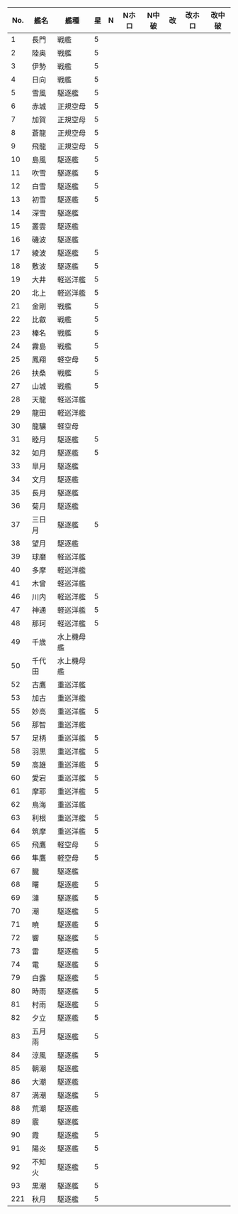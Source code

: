 |No.|艦名|艦種|星|N|Nホロ|N中破|改|改ホロ|改中破|
|---|---|---|---|---|---|---|---|---|---|
|1|長門|戦艦|5|||||||
|2|陸奥|戦艦|5|||||||
|3|伊勢|戦艦|5|||||||
|4|日向|戦艦|5|||||||
|5|雪風|駆逐艦|5|||||||
|6|赤城|正規空母|5|||||||
|7|加賀|正規空母|5|||||||
|8|蒼龍|正規空母|5|||||||
|9|飛龍|正規空母|5|||||||
|10|島風|駆逐艦|5|||||||
|11|吹雪|駆逐艦|5|||||||
|12|白雪|駆逐艦|5|||||||
|13|初雪|駆逐艦|5|||||||
|14|深雪|駆逐艦||||||||
|15|叢雲|駆逐艦||||||||
|16|磯波|駆逐艦||||||||
|17|綾波|駆逐艦|5|||||||
|18|敷波|駆逐艦|5|||||||
|19|大井|軽巡洋艦|5|||||||
|20|北上|軽巡洋艦|5|||||||
|21|金剛|戦艦|5|||||||
|22|比叡|戦艦|5|||||||
|23|榛名|戦艦|5|||||||
|24|霧島|戦艦|5|||||||
|25|鳳翔|軽空母|5|||||||
|26|扶桑|戦艦|5|||||||
|27|山城|戦艦|5|||||||
|28|天龍|軽巡洋艦||||||||
|29|龍田|軽巡洋艦||||||||
|30|龍驤|軽空母||||||||
|31|睦月|駆逐艦|5|||||||
|32|如月|駆逐艦|5|||||||
|33|皐月|駆逐艦||||||||
|34|文月|駆逐艦||||||||
|35|長月|駆逐艦||||||||
|36|菊月|駆逐艦||||||||
|37|三日月|駆逐艦|5|||||||
|38|望月|駆逐艦||||||||
|39|球磨|軽巡洋艦||||||||
|40|多摩|軽巡洋艦||||||||
|41|木曾|軽巡洋艦||||||||
|46|川内|軽巡洋艦|5|||||||
|47|神通|軽巡洋艦|5|||||||
|48|那珂|軽巡洋艦|5|||||||
|49|千歳|水上機母艦||||||||
|50|千代田|水上機母艦||||||||
|52|古鷹|重巡洋艦||||||||
|53|加古|重巡洋艦||||||||
|55|妙高|重巡洋艦|5|||||||
|56|那智|重巡洋艦||||||||
|57|足柄|重巡洋艦|5|||||||
|58|羽黒|重巡洋艦|5|||||||
|59|高雄|重巡洋艦|5|||||||
|60|愛宕|重巡洋艦|5|||||||
|61|摩耶|重巡洋艦|5|||||||
|62|鳥海|重巡洋艦||||||||
|63|利根|重巡洋艦|5|||||||
|64|筑摩|重巡洋艦|5|||||||
|65|飛鷹|軽空母|5|||||||
|66|隼鷹|軽空母|5|||||||
|67|朧|駆逐艦||||||||
|68|曙|駆逐艦|5|||||||
|69|漣|駆逐艦|5|||||||
|70|潮|駆逐艦|5|||||||
|71|暁|駆逐艦|5|||||||
|72|響|駆逐艦|5|||||||
|73|雷|駆逐艦|5|||||||
|74|電|駆逐艦|5|||||||
|79|白露|駆逐艦|5|||||||
|80|時雨|駆逐艦|5|||||||
|81|村雨|駆逐艦|5|||||||
|82|夕立|駆逐艦|5|||||||
|83|五月雨|駆逐艦|5|||||||
|84|涼風|駆逐艦|5|||||||
|85|朝潮|駆逐艦||||||||
|86|大潮|駆逐艦||||||||
|87|満潮|駆逐艦|5|||||||
|88|荒潮|駆逐艦||||||||
|89|霰|駆逐艦||||||||
|90|霞|駆逐艦|5|||||||
|91|陽炎|駆逐艦|5|||||||
|92|不知火|駆逐艦|5|||||||
|93|黒潮|駆逐艦|5|||||||
|221|秋月|駆逐艦|5|||||||
